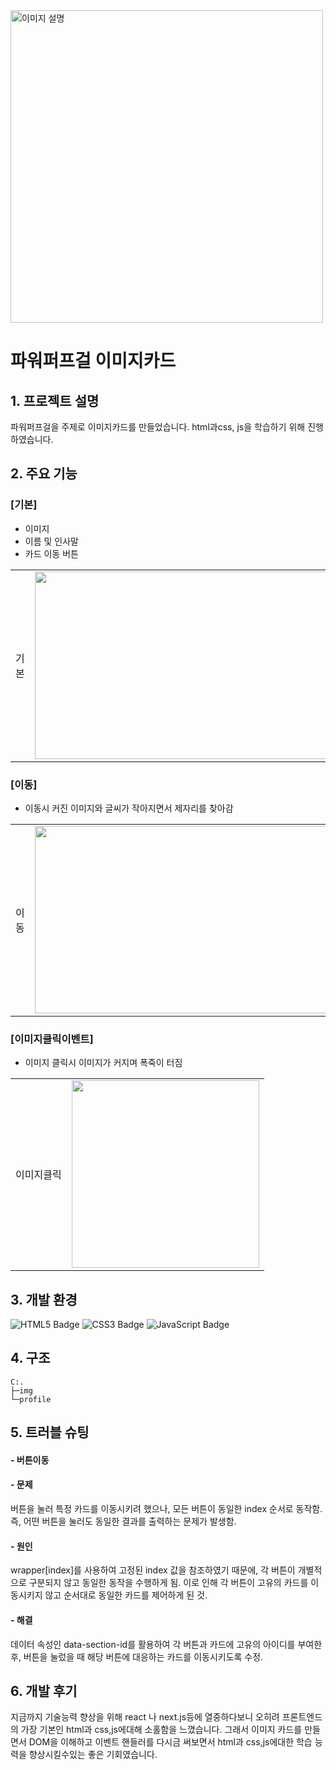 <img src="https://img1.daumcdn.net/thumb/R720x0.q80/?scode=mtistory2&fname=https%3A%2F%2Ft1.daumcdn.net%2Fcfile%2Ftistory%2F2745FF395267592212" alt="이미지 설명" height="500" />


# 파워퍼프걸 이미지카드

## 1. 프로젝트 설명

파워퍼프걸을 주제로 이미지카드를 만들었습니다. html과css, js을 학습하기 위해 진행하였습니다.

## 2. 주요 기능

### [기본]
- 이미지
- 이름 및 인사말
- 카드 이동 버튼

<table>
  <tr>
    <td>기본</td>
    <td><img src="https://github.com/user-attachments/assets/bd785555-56e8-44cd-bfcd-3dffd1d331b4" width="500" height="300" style="object-fit: cover;" /></td>
  </tr>
</table>

### [이동]
- 이동시 커진 이미지와 글씨가 작아지면서 제자리를 찾아감
<table>
  <tr>
    <td>이동</td>
    <td><img src="https://github.com/user-attachments/assets/3462ee69-0a9f-4ba0-9831-9725eace3146" width="500" height="300" style="object-fit: cover;" /></td>
  </tr>
</table>

### [이미지클릭이벤트]
- 이미지 클릭시 이미지가 커지며 폭죽이 터짐
<table>
  <tr>
    <td>이미지클릭</td>
    <td><img src="https://github.com/user-attachments/assets/59f638f5-456d-4340-91d1-a5a3bd1658a5" height="300" style="object-fit: cover;" /></td>
  </tr>
</table>


## 3. 개발 환경
<img src="https://img.shields.io/badge/HTML5-E34F26.svg?style=for-the-badge&logo=html5&logoColor=white" alt="HTML5 Badge" /> <img src="https://img.shields.io/badge/CSS3-1572B6.svg?style=for-the-badge&logo=css3&logoColor=white" alt="CSS3 Badge" /> <img src="https://img.shields.io/badge/JavaScript-F7DF1E.svg?style=for-the-badge&logo=javascript&logoColor=20232A" alt="JavaScript Badge" /> 


## 4. 구조

```
C:.
├─img
└─profile
```

## 5. 트러블 슈팅
#### - 버튼이동
#### - 문제
버튼을 눌러 특정 카드를 이동시키려 했으나, 모든 버튼이 동일한 index 순서로 동작함. 즉, 어떤 버튼을 눌러도 동일한 결과를 출력하는 문제가 발생함.

#### - 원인
wrapper[index]를 사용하여 고정된 index 값을 참조하였기 때문에, 각 버튼이 개별적으로 구분되지 않고 동일한 동작을 수행하게 됨. 이로 인해 각 버튼이 고유의 카드를 이동시키지 않고 순서대로 동일한 카드를 제어하게 된 것.

#### - 해결
데이터 속성인 data-section-id를 활용하여 각 버튼과 카드에 고유의 아이디를 부여한 후, 버튼을 눌렀을 때 해당 버튼에 대응하는 카드를 이동시키도록 수정.


## 6. 개발 후기
지금까지 기술능력 향상을 위해 react 나 next.js등에 열중하다보니 오히려 프론트엔드의 가장 기본인 html과 css,js에대해 소홀함을 느꼈습니다. 그래서 이미지 카드를 만들면서 DOM을 이해하고 이벤트 핸들러를
다시금 써보면서  html과 css,js에대한 학습 능력을 향상시킬수있는 좋은 기회였습니다. 
